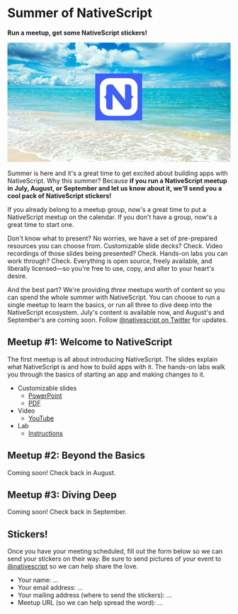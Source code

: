 # Summer of NativeScript

**Run a meetup, get some NativeScript stickers!**

![](images/logo.png)

Summer is here and it's a great time to get excited about building apps with NativeScript. Why this summer? Because **if you run a NativeScript meetup in July, August, or September and let us know about it, we'll send you a cool pack of NativeScript stickers!**

If you already belong to a meetup group, now's a great time to put a NativeScript meetup on the calendar. If you don't have a group, now's a great time to start one.

Don't know what to present? No worries, we have a set of pre-prepared resources you can choose from. Customizable slide decks? Check. Video recordings of those slides being presented? Check. Hands-on labs you can work through? Check. Everything is open source, freely available, and liberally licensed—so you're free to use, copy, and alter to your heart's desire.

And the best part? We're providing *three* meetups worth of content so you can spend the whole summer with NativeScript. You can choose to run a single meetup to learn the basics, or run all three to dive deep into the NativeScript ecosystem. July's content is available now, and August's and September's are coming soon. Follow [@nativescript on Twitter](https://twitter.com/nativescript) for updates.

## Meetup #1: Welcome to NativeScript

The first meetup is all about introducing NativeScript. The slides explain what NativeScript is and how to build apps with it. The hands-on labs walk you through the basics of starting an app and making changes to it.

* Customizable slides
    * [PowerPoint](july/slides.pptx)
    * [PDF](july/slides.pdf)
* Video
    * [YouTube](https://www.youtube.com/watch?v=bFqqRRuhSEc)
* Lab
    * [Instructions](july/lab.md)

## Meetup #2: Beyond the Basics

Coming soon! Check back in August.

## Meetup #3: Diving Deep

Coming soon! Check back in September.

## Stickers!

Once you have your meeting scheduled, fill out the form below so we can send your stickers on their way. Be sure to send pictures of your event to [@nativescript](https://twitter.com/nativescript) so we can help share the love.

* Your name: ...
* Your email address: ...
* Your mailing address (where to send the stickers): ...
* Meetup URL (so we can help spread the word): ...